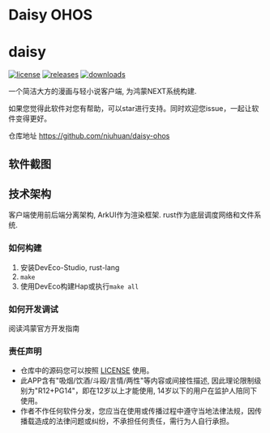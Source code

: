 Daisy OHOS
==========

daisy
=====
[![license](https://img.shields.io/github/license/niuhuan/daisy-ohos)](https://raw.githubusercontent.com/niuhuan/daisy-ohos/main/LICENSE)
[![releases](https://img.shields.io/github/v/release/niuhuan/daisy)](https://github.com/niuhuan/daisy-ohos/releases)
[![downloads](https://img.shields.io/github/downloads/niuhuan/daisy/total)](https://github.com/niuhuan/daisy-ohos/releases)

一个简洁大方的漫画与轻小说客户端, 为鸿蒙NEXT系统构建.

如果您觉得此软件对您有帮助，可以star进行支持。同时欢迎您issue，一起让软件变得更好。

仓库地址 https://github.com/niuhuan/daisy-ohos

## 软件截图

## 技术架构

客户端使用前后端分离架构, ArkUI作为渲染框架. rust作为底层调度网络和文件系统.

### 如何构建

1. 安装DevEco-Studio, rust-lang
2. `make`
3. 使用DevEco构建Hap或执行`make all`

### 如何开发调试

阅读鸿蒙官方开发指南

### 责任声明

- 仓库中的源码您可以按照 [LICENSE](LICENSE) 使用。
- 此APP含有"吸烟/饮酒/斗殴/言情/两性"等内容或间接性描述, 因此理论限制级别为"R12+PG14"，即在12岁以上才能使用, 14岁以下的用户在监护人陪同下使用。
- 作者不作任何软件分发，您应当在使用或传播过程中遵守当地法律法规，因传播载造成的法律问题或纠纷，不承担任何责任，需行为人自行承担。
